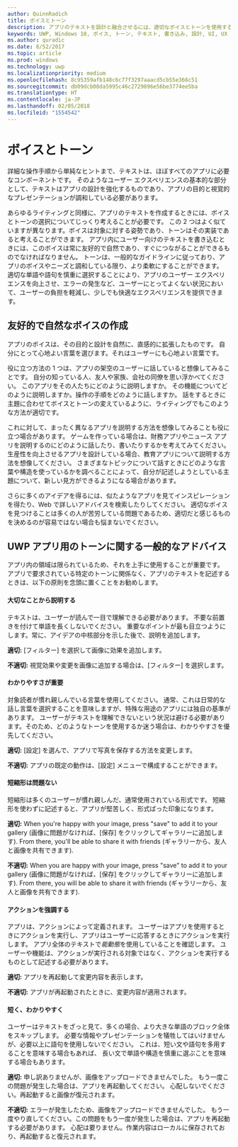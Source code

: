 ```yaml
---
author: QuinnRadich
title: ボイスとトーン
description: アプリのテキストを設計と融合させるには、適切なボイスとトーンを使用することが重要です。
keywords: UWP, Windows 10, ボイス, トーン, テキスト, 書き込み, 設計, UI, UX
ms.author: quradic
ms.date: 8/52/2017
ms.topic: article
ms.prod: windows
ms.technology: uwp
ms.localizationpriority: medium
ms.openlocfilehash: 8c95359afb148c6c77f3297aaacd5cb55e366c51
ms.sourcegitcommit: db09dcb08da5995c46c2729896e56be3774ee5ba
ms.translationtype: HT
ms.contentlocale: ja-JP
ms.lasthandoff: 02/05/2018
ms.locfileid: "1554542"
---
```

# <a name="voice-and-tone"></a>ボイスとトーン

詳細な操作手順から単純なヒントまで、テキストは、ほぼすべてのアプリに必要なコンポーネントです。 そのようなユーザー エクスペリエンスの基本的な部分として、テキストはアプリの設計を強化するものであり、アプリの目的と視覚的なプレゼンテーションが調和している必要があります。

あらゆるライティングと同様に、アプリのテキストを作成するときには、ボイスとトーンの選択についてじっくり考えることが必要です。 この 2 つはよく似ていますが異なります。ボイスは対象に対する姿勢であり、トーンはその実装であると考えることができます。 アプリ内にユーザー向けのテキストを書き込むときには、このボイスは常に友好的で自然であり、すぐにつながることができるものでなければなりません。 トーンは、一般的なガイドラインに従っており、アプリのボイスやニーズと調和している限り、より柔軟にすることができます。 適切な単語や語句を慎重に選択することにより、アプリのユーザー エクスペリエンスを向上させ、エラーの発生など、ユーザーにとってよくない状況において、ユーザーの負担を軽減し、少しでも快適なエクスペリエンスを提供できます。

## <a name="creating-a-friendly-natural-voice"></a>友好的で自然なボイスの作成

アプリのボイスは、その目的と設計を自然に、直感的に拡張したものです。 自分にとって心地よい言葉を選びます。それはユーザーにも心地よい言葉です。

役に立つ方法の 1 つは、アプリの架空のユーザーに話していると想像してみることです。 自分の知っている人、友人や家族、会社の同僚を思い浮かべてください。 このアプリをその人たちにどのように説明しますか。 その機能についてどのように説明しますか。操作の手順をどのように話しますか。 話をするときに主題に合わせてボイスとトーンの変えているように、ライティングでもこのような方法が適切です。

これに対して、まったく異なるアプリを説明する方法を想像してみることも役に立つ場合があります。 ゲームを作っている場合は、財務アプリやニュース アプリを説明するのにどのように話したり、書いたりするかを考えてみてください。 生産性を向上させるアプリを設計している場合、教育アプリについて説明する方法を想像してください。 さまざまなトピックについて話すときにどのような言葉や構造を使っているかを調べることによって、自分が記述しようとしている主題について、新しい見方ができるようになる場合があります。

さらに多くのアイデアを得るには、似たようなアプリを見てインスピレーションを得たり、Web で詳しいアドバイスを検索したりしてください。 適切なボイスを見つけることは多くの人が苦労している問題であるため、適切だと感じるものを決めるのが容易ではない場合も悩まないでください。

## <a name="general-tone-advice-for-uwp-apps"></a>UWP アプリ用のトーンに関する一般的なアドバイス

アプリ内の領域は限られているため、それを上手に使用することが重要です。 アプリで要求されている特定のトーンに関係なく、アプリのテキストを記述するときは、以下の原則を念頭に置くことをお勧めします。

#### <a name="lead-with-whats-important"></a>大切なことから説明する

テキストは、ユーザーが読んで一目で理解できる必要があります。 不要な前置きを付けて単語を長くしないでください。 重要なポイントが最も目立つようにします。常に、アイデアの中核部分を示した後で、説明を追加します。

**適切:** [フィルター] を選択して画像に効果を追加します。

**不適切:** 視覚効果や変更を画像に追加する場合は、[フィルター] を選択します。

#### <a name="clarity-is-key"></a>わかりやすさが重要

対象読者が慣れ親しんでいる言葉を使用してください。 通常、これは日常的な話し言葉を選択することを意味しますが、特殊な用途のアプリには独自の基準があります。 ユーザーがテキストを理解できないという状況は避ける必要があります。そのため、どのようなトーンを使用するか迷う場合は、わかりやすさを優先してください。

**適切:** [設定] を選んで、アプリで写真を保存する方法を変更します。

**不適切:** アプリの既定の動作は、[設定] メニューで構成することができます。

#### <a name="contractions-arent-a-problem"></a>短縮形は問題ない

短縮形は多くのユーザーが慣れ親しんだ、通常使用されている形式です。 短縮形を使わずに記述すると、アプリが堅苦しく、形式ばった印象になります。

**適切:** When you're happy with your image, press "save" to add it to your gallery (画像に問題がなければ、[保存] をクリックしてギャラリーに追加します). From there, you'll be able to share it with friends (ギャラリーから、友人と画像を共有できます).

**不適切:** When you are happy with your image, press "save" to add it to your gallery (画像に問題がなければ、[保存] をクリックしてギャラリーに追加します). From there, you will be able to share it with friends (ギャラリーから、友人と画像を共有できます).

#### <a name="emphasize-action"></a>アクションを強調する

アプリは、アクションによって定義されます。 ユーザーはアプリを使用するときにアクションを実行し、アプリはユーザーに応答するときにアクションを実行します。 アプリ全体のテキストで*能動態*を使用していることを確認します。 ユーザーや機能は、アクションが実行される対象ではなく、アクションを実行するものとして記述する必要があります。

**適切:** アプリを再起動して変更内容を表示します。

**不適切:** アプリが再起動されたときに、変更内容が適用されます。

#### <a name="short-and-sweet"></a>短く、わかりやすく

ユーザーはテキストをざっと見て、多くの場合、より大きな単語のブロック全体をスキップします。 必要な情報やプレゼンテーションを犠牲してはいけませんが、必要以上に語句を使用しないでください。 これは、短い文や語句を多用することを意味する場合もあれば、 長い文で単語や構造を慎重に選ぶことを意味する場合もあります。

**適切:** 申し訳ありませんが、画像をアップロードできませんでした。 もう一度この問題が発生した場合は、アプリを再起動してください。 心配しないでください。再起動すると画像が復元されます。

**不適切:** エラーが発生したため、画像をアップロードできませんでした。 もう一度やり直してください。この問題をもう一度が発生した場合は、アプリを再起動する必要があります。 心配は要りません。作業内容はローカルに保存されており、再起動すると復元されます。

